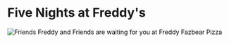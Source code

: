 # Five Nights at Freddy's
![Friends](https://i.pinimg.com/564x/a9/73/8e/a9738e09db5e660a52bb90cba7caa55f.jpg) 
<span style="color: black"> Freddy and Friends are waiting for you at Freddy Fazbear Pizza </span>
